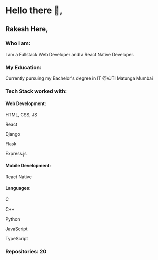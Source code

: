 <h1>Hello there 👋,</h1>
<h2>Rakesh Here,</h2>

<h3>Who I am: </h3>
<p>I am a Fullstack Web Developer and a React Native Developer.</p>

<h3>My Education:</h3>
<p>Currently pursuing my Bachelor's degree in IT @VJTI Matunga Mumbai</p>

<h3>Tech Stack worked with:</h3>

<h4>Web Development:</h4>
<p> HTML, CSS, JS </p>
<p> React </p>
<p> Django </p>
<p> Flask </p>
<p> Express.js</p>

<h4>Mobile Development:</h4>
<p> React Native</p>

<h4>Languages: </h4>
<p> C </p>
<p> C++ </p>
<p> Python </p>
<p> JavaScript </p>
<p> TypeScript</p>

<h3>Repositories: 20</h3>


<!--
**rakesh-201/rakesh-201** is a ✨ _special_ ✨ repository because its `README.md` (this file) appears on your GitHub profile.

Here are some ideas to get you started:

- 🔭 I’m currently working on ...
- 🌱 I’m currently learning ...
- 👯 I’m looking to collaborate on ...
- 🤔 I’m looking for help with ...
- 💬 Ask me about ...
- 📫 How to reach me: ...
- 😄 Pronouns: ...
- ⚡ Fun fact: ...
-->
